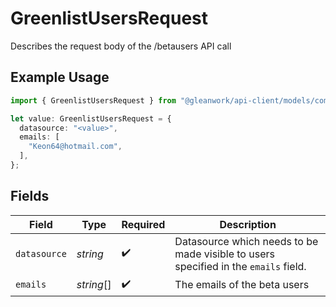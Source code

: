 # GreenlistUsersRequest

Describes the request body of the /betausers API call

## Example Usage

```typescript
import { GreenlistUsersRequest } from "@gleanwork/api-client/models/components";

let value: GreenlistUsersRequest = {
  datasource: "<value>",
  emails: [
    "Keon64@hotmail.com",
  ],
};
```

## Fields

| Field                                                                               | Type                                                                                | Required                                                                            | Description                                                                         |
| ----------------------------------------------------------------------------------- | ----------------------------------------------------------------------------------- | ----------------------------------------------------------------------------------- | ----------------------------------------------------------------------------------- |
| `datasource`                                                                        | *string*                                                                            | :heavy_check_mark:                                                                  | Datasource which needs to be made visible to users specified in the `emails` field. |
| `emails`                                                                            | *string*[]                                                                          | :heavy_check_mark:                                                                  | The emails of the beta users                                                        |